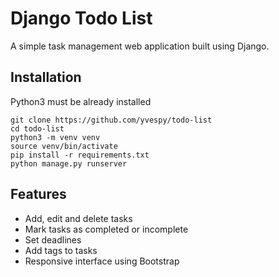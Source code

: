 # Django Todo List

A simple task management web application built using Django.

## Installation

Python3 must be already installed

```shell
git clone https://github.com/yvespy/todo-list
cd todo-list
python3 -m venv venv
source venv/bin/activate
pip install -r requirements.txt
python manage.py runserver
```

## Features
* Add, edit and delete tasks
* Mark tasks as completed or incomplete
* Set deadlines
* Add tags to tasks
* Responsive interface using Bootstrap
